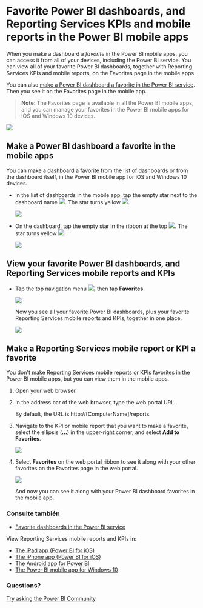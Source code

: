<properties 
   pageTitle="Favorite Power BI dashboards and Reporting Services mobile reports in the Power BI apps"
   description="Read about making and viewing your favorite Power BI dashboards, along with Reporting Services KPIs and mobile reports, in the Power BI mobile apps."
   services="powerbi" 
   documentationCenter="" 
   authors="maggiesMSFT" 
   manager="mblythe" 
   backup=""
   editor=""
   tags=""
   qualityFocus="no"
   qualityDate=""/>
 
<tags
   ms.service="powerbi"
   ms.devlang="NA"
   ms.topic="article"
   ms.tgt_pltfrm="NA"
   ms.workload="powerbi"
   ms.date="09/29/2016"
   ms.author="maggies"/>

# Favorite Power BI dashboards, and Reporting Services KPIs and mobile reports in the Power BI mobile apps 

When you make a dashboard a <bpt id="p1">*</bpt>favorite<ept id="p1">*</ept> in the Power BI mobile apps, you can access it from all of your devices, including the Power BI service. You can view all of your favorite Power BI dashboards, together with Reporting Services KPIs and mobile reports, on the Favorites page in the mobile apps.

You can also <bpt id="p1">[</bpt>make a Power BI dashboard a favorite in the Power BI service<ept id="p1">](powerbi-service-favorite-dashboards.md)</ept>. Then you see it on the Favorites page in the mobile app.

> <bpt id="p1">**</bpt>Note<ept id="p1">**</ept>: The Favorites page is available in all the Power BI mobile apps, and you can manage your favorites in the Power BI mobile apps for iOS and Windows 10 devices.
 
![](media/powerbi-mobile-favorites/power-bi-mobile-favorites-no-callouts.png)

## Make a Power BI dashboard a favorite in the mobile apps
You can make a dashboard a favorite from the list of dashboards or from the dashboard itself, in the Power BI mobile app for iOS and Windows 10 devices.

* In the list of dashboards in the mobile app, tap the empty star next to the dashboard name <ph id="ph1">![](media/powerbi-mobile-favorites/power-bi-mobile-not-favorite-icon.png)</ph>. The star turns yellow <ph id="ph1">![](media/powerbi-mobile-favorites/power-bi-mobile-yes-favorite-icon.png)</ph>.

    ![](media/powerbi-mobile-favorites/power-bi-mobile-make-dashboard-favorite.png)

* On the dashboard, tap the empty star in the ribbon at the top <ph id="ph1">![](media/powerbi-mobile-favorites/power-bi-mobile-not-favorite-icon.png)</ph>. The star turns yellow <ph id="ph1">![](media/powerbi-mobile-favorites/power-bi-mobile-yes-favorite-icon.png)</ph>.

    ![](media/powerbi-mobile-favorites/power-bi-mobile-favorite-selected.png)

## View your favorite Power BI dashboards, and Reporting Services mobile reports and KPIs

*   Tap the top navigation menu <ph id="ph1">![](media/powerbi-mobile-favorites/power-bi-windows-10-navigation-pane-icon.png)</ph>, then tap <bpt id="p1">**</bpt>Favorites<ept id="p1">**</ept>.

    ![](media/powerbi-mobile-favorites/power-bi-favorites-menu.png)

    Now you see all your favorite Power BI dashboards, plus your favorite Reporting Services mobile reports and KPIs, together in one place.

    ![](media/powerbi-mobile-favorites/power-bi-mobile-favorites.png)

## Make a Reporting Services mobile report or KPI a favorite

You don't make Reporting Services mobile reports or KPIs favorites in the Power BI mobile apps, but you can view them in the mobile apps. 

1. Open your web browser. 

2. In the address bar of the web browser, type the web portal URL.
 
    By default, the URL is http://[ComputerName]/reports.

1. Navigate to the KPI or mobile report that you want to make a favorite, select the ellipsis (<bpt id="p1">**</bpt>…<ept id="p1">**</ept>) in the upper-right corner, and select <bpt id="p2">**</bpt>Add to Favorites<ept id="p2">**</ept>.

    ![](media/powerbi-mobile-favorites/power-bi-reporting-services-make-favorite-kpi.png)

2. Select <bpt id="p1">**</bpt>Favorites<ept id="p1">**</ept> on the web portal ribbon to see it along with your other favorites on the Favorites page in the web portal.

    ![](media/powerbi-mobile-favorites/power-bi-reporting-services-favorites.png)

    And now you can see it along with your Power BI dashboard favorites in the mobile app.

### Consulte también

* [Favorite dashboards in the Power BI service](powerbi-service-favorite-dashboards.md) 

View Reporting Services mobile reports and KPIs in: 

* [The iPad app (Power BI for iOS)](powerbi-mobile-ipad-kpis-mobile-reports.md)
* [The iPhone app (Power BI for iOS)](powerbi-mobile-iphone-kpis-mobile-reports.md)
* [The Android app for Power BI](powerbi-mobile-android-kpis-mobile-reports.md)
* [The Power BI mobile app for Windows 10](powerbi-mobile-win10-kpis-mobile-reports.md)

### Questions? 
[Try asking the Power BI Community](http://community.powerbi.com/)
